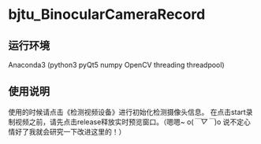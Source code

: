 # bjtu_BinocularCameraRecord
## 运行环境
Anaconda3 (python3 pyQt5 numpy OpenCV threading threadpool)
## 使用说明
使用的时候请点击《检测视频设备》进行初始化检测摄像头信息。 在点击start录制视频之前，请先点击release释放实时预览窗口。（嗯嗯~ o(*￣▽￣*)o 说不定心情好了我就会研究一下改进这里的！）
